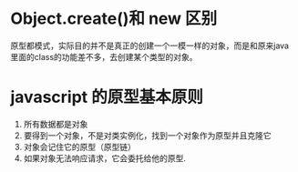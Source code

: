 # Object.create()和 new 区别
原型都模式，实际目的并不是真正的创建一个一模一样的对象，而是和原来java 里面的class的功能差不多，去创建某个类型的对象。
# javascript 的原型基本原则
1. 所有数据都是对象
2. 要得到一个对象，不是对类实例化，找到一个对象作为原型并且克隆它
3. 对象会记住它的原型（原型链）
4. 如果对象无法响应请求，它会委托给他的原型.